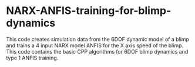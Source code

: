 # NARX-ANFIS-training-for-blimp-dynamics
This code creates simulation data from the 6DOF dynamic model of a blimp and trains a 4 input NARX model ANFIS for the X axis speed of the blimp.
This code contains the basic CPP algorithms for 6DOF blimp dynamics and type 1 ANFIS training.
